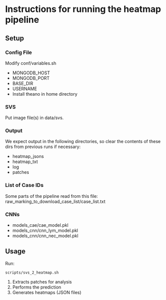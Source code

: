 # Instructions for running the heatmap pipeline

## Setup

### Config File
Modify conf/variables.sh

* MONGODB\_HOST
* MONGODB\_PORT
* BASE\_DIR
* USERNAME
* Install theano in home directory

### SVS
Put image file(s) in data/svs.


### Output
We expect output in the following directories, so clear the contents of these dirs from previous runs if necessary:

* heatmap\_jsons
* heatmap\_txt
* log
* patches


### List of Case IDs
Some parts of the pipeline read from this file:
raw\_marking\_to\_download\_case\_list/case\_list.txt


### CNNs
* models\_cae/cae\_model.pkl
* models\_cnn/cnn\_lym\_model.pkl
* models\_cnn/cnn\_nec\_model.pkl


## Usage
Run:

```
scripts/svs_2_heatmap.sh
```

1. Extracts patches for analysis
2. Performs the prediction 
3. Generates heatmaps (JSON files)

